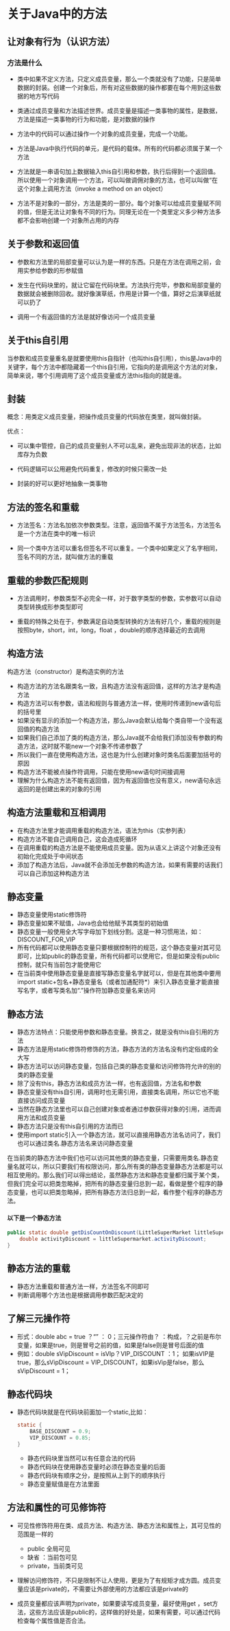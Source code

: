 
# 关于Java中的方法

## 让对象有行为（认识方法）

### 方法是什么

* 类中如果不定义方法，只定义成员变量，那么一个类就没有了功能，只是简单数据的封装。创建一个对象后，所有对这些数据的操作都要在每个用到这些数据的地方写代码

* 类通过成员变量和方法描述世界。成员变量是描述一类事物的属性，是数据，方法是描述一类事物的行为和功能，是对数据的操作

* 方法中的代码可以通过操作一个对象的成员变量，完成一个功能。

* 方法是Java中执行代码的单元，是代码的载体。所有的代码都必须属于某一个方法

* 方法就是一串语句加上数据输入this自引用和参数，执行后得到一个返回值。所以使用一个对象调用一个方法，可以叫做调佣对象的方法，也可以叫做“在这个对象上调用方法（invoke a method on an object）

* 方法不是对象的一部分，方法是类的一部分。每个对象可以给成员变量赋不同的值，但是无法让对象有不同的行为。同理无论在一个类里定义多少种方法多都不会影响创建一个对象所占用的内存

## 关于参数和返回值

* 参数和方法里的局部变量可以认为是一样的东西。只是在方法在调用之前，会用实参给参数的形参赋值

* 发生在代码块里的，就让它留在代码块里。方法执行完毕，参数和局部变量的数据就会被删除回收。就好像演草纸，作用是计算一个值，算好之后演草纸就可以扔了

* 调用一个有返回值的方法是就好像访问一个成员变量

## 关于this自引用

当参数和成员变量重名是就要使用this自指针（也叫this自引用），this是Java中的关键字，每个方法中都隐藏着一个this自引用，它指向的是调用这个方法的对象，简单来说，哪个引用调用了这个成员变量或方法this指向的就是谁。

## 封装

概念：用类定义成员变量，把操作成员变量的代码放在类里，就叫做封装。

优点：

* 可以集中管控，自己的成员变量别人不可以乱来，避免出现非法的状态，比如库存为负数

* 代码逻辑可以公用避免代码重复，修改的时候只需改一处

* 封装的好可以更好地抽象一类事物

## 方法的签名和重载

* 方法签名：方法名加依次参数类型。注意，返回值不属于方法签名，方法签名是一个方法在类中的唯一标识

* 同一个类中方法可以重名但签名不可以重复。一个类中如果定义了名字相同，签名不同的方法，就叫做方法的重载

## 重载的参数匹配规则

* 方法调用时，参数类型不必完全一样，对于数字类型的参数，实参数可以自动类型转换成形参类型即可

* 重载的特殊之处在于，参数满足自动类型转换的方法有好几个，重载的规则是按照byte，short，int，long，float ，double的顺序选择最近的去调用

## 构造方法

构造方法（constructor）是构造实例的方法

* 构造方法的方法名跟类名一致，且构造方法没有返回值，这样的方法才是构造方法
* 构造方法可以有参数，语法和规则与普通方法一样，使用时传递到new语句后的括号里
* 如果没有显示的添加一个构造方法，那么Java会默认给每个类自带一个没有返回值的构造方法
* 如果我们自己添加了类的构造方法，那么Java就不会给我们添加没有参数的构造方法，这时就不能new一个对象不传递参数了
* 所以我们一直在使用构造方法，这也是为什么创建对象时类名后面要加括号的原因
* 构造方法不能被点操作符调用，只能在使用new语句时间接调用
* 理解为什么构造方法不能有返回值，因为有返回值也没有意义，new语句永远返回的是创建出来的对象的引用

## 构造方法重载和互相调用

* 在构造方法里才能调用重载的构造方法，语法为this（实参列表）
* 构造方法不能自己调用自己，这会造成死循环
* 在调用重载的构造方法是不能使用成员变量。因为从语义上讲这个对象还没有初始化完成处于中间状态
* 添加了构造方法后，Java就不会添加无参数的构造方法，如果有需要的话我们可以自己添加这种构造方法

## 静态变量

* 静态变量使用static修饰符
* 静态变量如果不赋值，Java也会给他赋予其类型的初始值
* 静态变量一般使用全大写字母加下划线分割。这是一种习惯用法，如：DISCOUNT_FOR_VIP
* 所有代码都可以使用静态变量只要根据控制符的规范，这个静态变量对其可见即可，比如public的静态变量，所有代码都可以使用它，但是如果没有public控制，就只有当前包才能使用它
* 在当前类中使用静态变量是直接写静态变量名字就可以，但是在其他类中要用import static+包名+静态变量名（或者加通配符*）来引入静态变量才能直接写名字，或者写类名加“.”操作符加静态变量名来访问

## 静态方法

* 静态方法特点：只能使用参数和静态变量。换言之，就是没有this自引用的方法
* 静态方法是用static修饰符修饰的方法，静态方法的方法名没有约定俗成的全大写
* 静态方法可以访问静态变量，包括自己类的静态变量和访问修饰符允许的别的类的静态变量
* 除了没有this，静态方法和成员方法一样，也有返回值，方法名和参数
* 静态变量没有this自引用，调用时也无需引用，直接类名调用，所以它也不能直接访问成员变量
* 当然在静态方法里也可以自己创建对象或者通过参数获得对象的引用，进而调用方法和成员变量
* 静态方法只是没有this自引用的方法而已
* 使用import static引入一个静态方法，就可以直接用静态方法名访问了，我们也可以通过类名.静态方法名来访问静态变量

在当前类的静态方法中我们也可以访问其他类的静态变量，只需要用类名.静态变量名就可以，所以只要我们有权限访问，那么所有类的静态变量静态方法都是可以相互使用的。那么我们可以得出结论，虽然静态方法和静态变量都归属于某个类，但我们完全可以把类忽略掉，把所有的静态变量归总到一起，看做是整个程序的静态变量，也可以把类忽略掉，把所有静态方法归总到一起，看作整个程序的静态方法。

#### 以下是一个静态方法

```java
public static double getDisCountOnDiscount(LittleSuperMarket littleSupermarket){
    double activityDiscount = littleSupermarket.activityDiscount;
}
```

## 静态方法的重载

* 静态方法重载和普通方法一样，方法签名不同即可
* 判断调用哪个方法也是根据调用参数匹配决定的

## 了解三元操作符

* 形式：double abc = true ？“”  ：  0；三元操作符由？ ：构成，？之前是布尔变量，如果是true，则是冒号之前的值，如果是false则是冒号后面的值
* 例如：double sVipDiscount = isVIp？VIP_DISCOUNT ：1； 如果isVIP是true，那么sVipDiscount = VIP_DISCOUNT，如果isVip是false，那么sVipDiscount = 1；
  
## 静态代码块

* 静态代码块就是在代码块前面加一个static,比如：

  ```java
  static {
      BASE_DISCOUNT = 0.9;
      VIP_DISCOUNT = 0.85;
  }
  ```

  * 静态代码块里当然可以有任意合法的代码
  * 静态代码块在使用静态变量时必须在静态变量的后面
  * 静态代码块有顺序之分，是按照从上到下的顺序执行
  * 静态变量赋值是在<init>方法里面

## 方法和属性的可见修饰符

* 可见性修饰符用在类、成员方法、构造方法、静态方法和属性上，其可见性的范围是一样的
  
  * public 全局可见
  * 缺省 ：当前包可见
  * private，当前类可见

* 理解访问修饰符，不只是限制不让人使用，更是为了有规矩才成方圆。成员变量应该是private的，不需要让外部使用的方法都应该是private的
* 成员变量都应该声明为private，如果要读写成员变量，最好使用get ，set方法，这些方法应该是public的，这样做的好处是，如果有需要，可以通过代码检查每个属性值是否合法。
